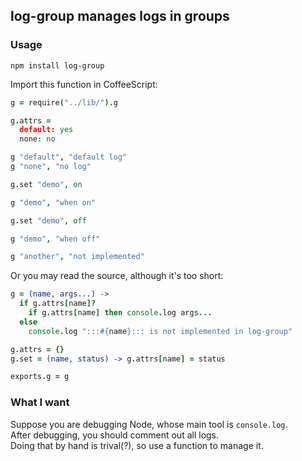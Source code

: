 
log-group manages logs in groups
------

### Usage

```
npm install log-group
```

Import this function in CoffeeScript: 

```coffee
g = require("../lib/").g

g.attrs =
  default: yes
  none: no

g "default", "default log"
g "none", "no log"

g.set "demo", on

g "demo", "when on"

g.set "demo", off

g "demo", "when off"

g "another", "not implemented"
```

Or you may read the source, although it's too short:

```coffee
g = (name, args...) ->
  if g.attrs[name]?
    if g.attrs[name] then console.log args...
  else
    console.log ":::#{name}::: is not implemented in log-group"

g.attrs = {}
g.set = (name, status) -> g.attrs[name] = status

exports.g = g
```

### What I want

Suppose you are debugging Node, whose main tool is `console.log`.  
After debugging, you should comment out all logs.  
Doing that by hand is trival(?), so use a function to manage it.  
